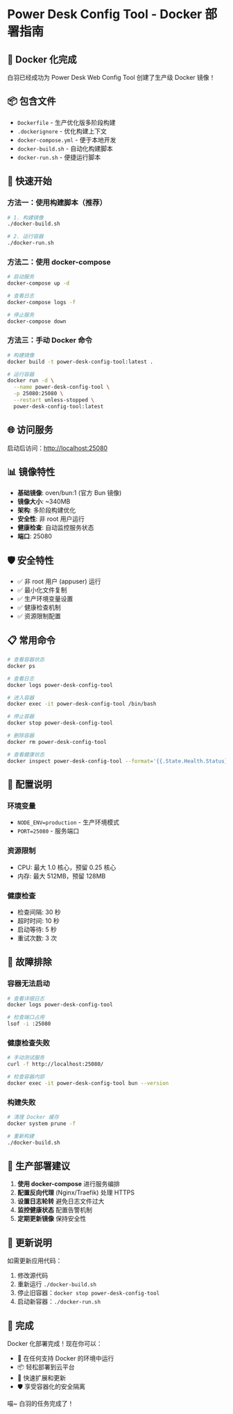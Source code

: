 # Power Desk Config Tool - Docker 部署指南

## 🐳 Docker 化完成

白羽已经成功为 Power Desk Web Config Tool 创建了生产级 Docker 镜像！

## 📦 包含文件

- `Dockerfile` - 生产优化版多阶段构建
- `.dockerignore` - 优化构建上下文
- `docker-compose.yml` - 便于本地开发
- `docker-build.sh` - 自动化构建脚本
- `docker-run.sh` - 便捷运行脚本

## 🚀 快速开始

### 方法一：使用构建脚本（推荐）

```bash
# 1. 构建镜像
./docker-build.sh

# 2. 运行容器
./docker-run.sh
```

### 方法二：使用 docker-compose

```bash
# 启动服务
docker-compose up -d

# 查看日志
docker-compose logs -f

# 停止服务
docker-compose down
```

### 方法三：手动 Docker 命令

```bash
# 构建镜像
docker build -t power-desk-config-tool:latest .

# 运行容器
docker run -d \
  --name power-desk-config-tool \
  -p 25080:25080 \
  --restart unless-stopped \
  power-desk-config-tool:latest
```

## 🌐 访问服务

启动后访问：<http://localhost:25080>

## 📊 镜像特性

- **基础镜像**: oven/bun:1 (官方 Bun 镜像)
- **镜像大小**: ~340MB
- **架构**: 多阶段构建优化
- **安全性**: 非 root 用户运行
- **健康检查**: 自动监控服务状态
- **端口**: 25080

## 🛡️ 安全特性

- ✅ 非 root 用户 (appuser) 运行
- ✅ 最小化文件复制
- ✅ 生产环境变量设置
- ✅ 健康检查机制
- ✅ 资源限制配置

## 📋 常用命令

```bash
# 查看容器状态
docker ps

# 查看日志
docker logs power-desk-config-tool

# 进入容器
docker exec -it power-desk-config-tool /bin/bash

# 停止容器
docker stop power-desk-config-tool

# 删除容器
docker rm power-desk-config-tool

# 查看健康状态
docker inspect power-desk-config-tool --format='{{.State.Health.Status}}'
```

## 🔧 配置说明

### 环境变量

- `NODE_ENV=production` - 生产环境模式
- `PORT=25080` - 服务端口

### 资源限制

- CPU: 最大 1.0 核心，预留 0.25 核心
- 内存: 最大 512MB，预留 128MB

### 健康检查

- 检查间隔: 30 秒
- 超时时间: 10 秒
- 启动等待: 5 秒
- 重试次数: 3 次

## 🐛 故障排除

### 容器无法启动

```bash
# 查看详细日志
docker logs power-desk-config-tool

# 检查端口占用
lsof -i :25080
```

### 健康检查失败

```bash
# 手动测试服务
curl -f http://localhost:25080/

# 检查容器内部
docker exec -it power-desk-config-tool bun --version
```

### 构建失败

```bash
# 清理 Docker 缓存
docker system prune -f

# 重新构建
./docker-build.sh
```

## 🎯 生产部署建议

1. **使用 docker-compose** 进行服务编排
2. **配置反向代理** (Nginx/Traefik) 处理 HTTPS
3. **设置日志轮转** 避免日志文件过大
4. **监控健康状态** 配置告警机制
5. **定期更新镜像** 保持安全性

## 📝 更新说明

如需更新应用代码：

1. 修改源代码
2. 重新运行 `./docker-build.sh`
3. 停止旧容器：`docker stop power-desk-config-tool`
4. 启动新容器：`./docker-run.sh`

## 🎉 完成

Docker 化部署完成！现在你可以：

- 🚀 在任何支持 Docker 的环境中运行
- 📦 轻松部署到云平台
- 🔄 快速扩展和更新
- 🛡️ 享受容器化的安全隔离

喵~ 白羽的任务完成了！

